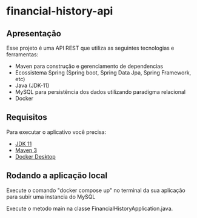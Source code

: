 # financial-history-api

## Apresentação
Esse projeto é uma API REST que utiliza as seguintes tecnologias e ferramentas:
- Maven para construção e gerenciamento de dependencias
- Ecossistema Spring (Spring boot, Spring Data Jpa, Spring Framework, etc)
- Java (JDK-11)
- MySQL para persistência dos dados utilizando paradigma relacional
- Docker

## Requisitos

Para executar o aplicativo você precisa:

- [JDK 11](https://www.oracle.com/java/technologies/downloads/#java11)
- [Maven 3](https://maven.apache.org)
- [Docker Desktop](https://www.docker.com/products/docker-desktop/)

## Rodando a aplicação local
Execute o comando "docker compose up" no terminal da sua aplicação para subir uma instancia do MySQL

Execute o metodo main na classe FinancialHistoryApplication.java.
